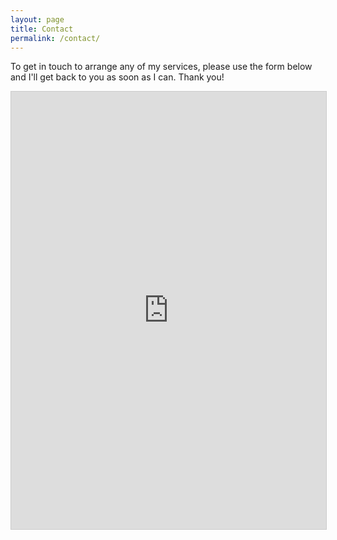 ```yaml
---
layout: page
title: Contact
permalink: /contact/
---
```


To get in touch to arrange any of my services, please use the form below and I'll get back to you as soon as I can. Thank you!

<iframe class="airtable-embed" src="https://airtable.com/embed/appOBNNXFfqSpwYJZ/pagkgAXmnxBO7vcad/form" frameborder="0" onmousewheel="" width="100%" height="700" style="background: transparent; border: 1px solid #ccc;"></iframe>